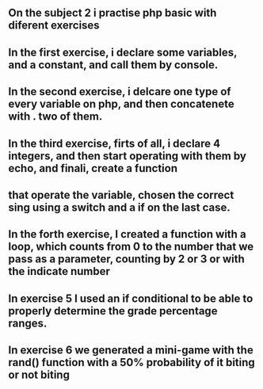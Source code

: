 ## On the subject 2 i practise php basic with diferent exercises

## In the first exercise, i declare some variables, and a constant, and call them by console.

## In the second exercise, i delcare one type of every variable on php, and then concatenete with . two of them.

## In the third exercise, firts of all, i declare 4 integers, and then start operating with them by echo, and finali, create a function
## that operate the variable, chosen the correct sing using a switch and a if on the last case.

## In the forth exercise, I created a function with a loop, which counts from 0 to the number that we pass as a parameter, counting by 2 or 3 or with the indicate number

## In exercise 5 I used an if conditional to be able to properly determine the grade percentage ranges.

## In exercise 6 we generated a mini-game with the rand() function with a 50% probability of it biting or not biting